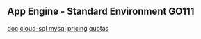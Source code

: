 App Engine - Standard Environment GO111
-

[doc](https://cloud.google.com/appengine/docs/standard/go111)
[cloud-sql mysql](https://cloud.google.com/appengine/docs/standard/go111/using-cloud-sql)
[pricing](https://cloud.google.com/appengine/pricing)
[quotas](https://cloud.google.com/appengine/quotas)
